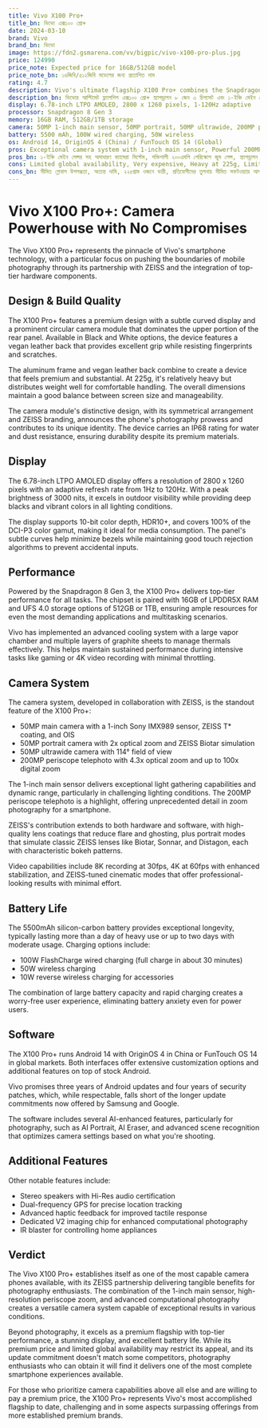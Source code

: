 ```yaml
---
title: Vivo X100 Pro+
title_bn: ভিভো এক্স১০০ প্রো+
date: 2024-03-10
brand: Vivo
brand_bn: ভিভো
image: https://fdn2.gsmarena.com/vv/bigpic/vivo-x100-pro-plus.jpg
price: 124990
price_note: Expected price for 16GB/512GB model
price_note_bn: ১৬জিবি/৫১২জিবি মডেলের জন্য প্রত্যাশিত দাম
rating: 4.7
description: Vivo's ultimate flagship X100 Pro+ combines the Snapdragon 8 Gen 3 chipset with an advanced quad camera system featuring a 1-inch main sensor, 200MP periscope zoom, and ZEISS optics.
description_bn: ভিভোর আল্টিমেট ফ্ল্যাগশিপ এক্স১০০ প্রো+ স্ন্যাপড্রাগন ৮ জেন ৩ চিপসেট এবং ১-ইঞ্চি মেইন সেন্সর, ২০০এমপি পেরিস্কোপ জুম, এবং জাইস অপটিক্স সহ একটি অ্যাডভান্সড কোয়াড ক্যামেরা সিস্টেম সংযুক্ত করেছে।
display: 6.78-inch LTPO AMOLED, 2800 x 1260 pixels, 1-120Hz adaptive
processor: Snapdragon 8 Gen 3
memory: 16GB RAM, 512GB/1TB storage
camera: 50MP 1-inch main sensor, 50MP portrait, 50MP ultrawide, 200MP periscope telephoto (4.3x optical); 32MP front
battery: 5500 mAh, 100W wired charging, 50W wireless
os: Android 14, OriginOS 4 (China) / FunTouch OS 14 (Global)
pros: Exceptional camera system with 1-inch main sensor, Powerful 200MP periscope zoom lens, Top-tier performance with Snapdragon 8 Gen 3, Excellent build quality with leather back, Long battery life with fast charging
pros_bn: ১-ইঞ্চি মেইন সেন্সর সহ অসাধারণ ক্যামেরা সিস্টেম, শক্তিশালী ২০০এমপি পেরিস্কোপ জুম লেন্স, স্ন্যাপড্রাগন ৮ জেন ৩ সহ টপ-টিয়ার পারফরম্যান্স, লেদার ব্যাক সহ চমৎকার বিল্ড কোয়ালিটি, দ্রুত চার্জিং সহ দীর্ঘ ব্যাটারি লাইফ
cons: Limited global availability, Very expensive, Heavy at 225g, Limited software update commitment compared to competitors
cons_bn: সীমিত গ্লোবাল উপলব্ধতা, অত্যন্ত দামি, ২২৫গ্রাম ওজনে ভারী, প্রতিযোগীদের তুলনায় সীমিত সফটওয়্যার আপডেট প্রতিশ্রুতি
---
```


# Vivo X100 Pro+: Camera Powerhouse with No Compromises

The Vivo X100 Pro+ represents the pinnacle of Vivo's smartphone technology, with a particular focus on pushing the boundaries of mobile photography through its partnership with ZEISS and the integration of top-tier hardware components.

## Design & Build Quality

The X100 Pro+ features a premium design with a subtle curved display and a prominent circular camera module that dominates the upper portion of the rear panel. Available in Black and White options, the device features a vegan leather back that provides excellent grip while resisting fingerprints and scratches.

The aluminum frame and vegan leather back combine to create a device that feels premium and substantial. At 225g, it's relatively heavy but distributes weight well for comfortable handling. The overall dimensions maintain a good balance between screen size and manageability.

The camera module's distinctive design, with its symmetrical arrangement and ZEISS branding, announces the phone's photography prowess and contributes to its unique identity. The device carries an IP68 rating for water and dust resistance, ensuring durability despite its premium materials.

## Display

The 6.78-inch LTPO AMOLED display offers a resolution of 2800 x 1260 pixels with an adaptive refresh rate from 1Hz to 120Hz. With a peak brightness of 3000 nits, it excels in outdoor visibility while providing deep blacks and vibrant colors in all lighting conditions.

The display supports 10-bit color depth, HDR10+, and covers 100% of the DCI-P3 color gamut, making it ideal for media consumption. The panel's subtle curves help minimize bezels while maintaining good touch rejection algorithms to prevent accidental inputs.

## Performance

Powered by the Snapdragon 8 Gen 3, the X100 Pro+ delivers top-tier performance for all tasks. The chipset is paired with 16GB of LPDDR5X RAM and UFS 4.0 storage options of 512GB or 1TB, ensuring ample resources for even the most demanding applications and multitasking scenarios.

Vivo has implemented an advanced cooling system with a large vapor chamber and multiple layers of graphite sheets to manage thermals effectively. This helps maintain sustained performance during intensive tasks like gaming or 4K video recording with minimal throttling.

## Camera System

The camera system, developed in collaboration with ZEISS, is the standout feature of the X100 Pro+:

- 50MP main camera with a 1-inch Sony IMX989 sensor, ZEISS T* coating, and OIS
- 50MP portrait camera with 2x optical zoom and ZEISS Biotar simulation
- 50MP ultrawide camera with 114° field of view
- 200MP periscope telephoto with 4.3x optical zoom and up to 100x digital zoom

The 1-inch main sensor delivers exceptional light gathering capabilities and dynamic range, particularly in challenging lighting conditions. The 200MP periscope telephoto is a highlight, offering unprecedented detail in zoom photography for a smartphone.

ZEISS's contribution extends to both hardware and software, with high-quality lens coatings that reduce flare and ghosting, plus portrait modes that simulate classic ZEISS lenses like Biotar, Sonnar, and Distagon, each with characteristic bokeh patterns.

Video capabilities include 8K recording at 30fps, 4K at 60fps with enhanced stabilization, and ZEISS-tuned cinematic modes that offer professional-looking results with minimal effort.

## Battery Life

The 5500mAh silicon-carbon battery provides exceptional longevity, typically lasting more than a day of heavy use or up to two days with moderate usage. Charging options include:

- 100W FlashCharge wired charging (full charge in about 30 minutes)
- 50W wireless charging
- 10W reverse wireless charging for accessories

The combination of large battery capacity and rapid charging creates a worry-free user experience, eliminating battery anxiety even for power users.

## Software

The X100 Pro+ runs Android 14 with OriginOS 4 in China or FunTouch OS 14 in global markets. Both interfaces offer extensive customization options and additional features on top of stock Android.

Vivo promises three years of Android updates and four years of security patches, which, while respectable, falls short of the longer update commitments now offered by Samsung and Google.

The software includes several AI-enhanced features, particularly for photography, such as AI Portrait, AI Eraser, and advanced scene recognition that optimizes camera settings based on what you're shooting.

## Additional Features

Other notable features include:

- Stereo speakers with Hi-Res audio certification
- Dual-frequency GPS for precise location tracking
- Advanced haptic feedback for improved tactile response
- Dedicated V2 imaging chip for enhanced computational photography
- IR blaster for controlling home appliances

## Verdict

The Vivo X100 Pro+ establishes itself as one of the most capable camera phones available, with its ZEISS partnership delivering tangible benefits for photography enthusiasts. The combination of the 1-inch main sensor, high-resolution periscope zoom, and advanced computational photography creates a versatile camera system capable of exceptional results in various conditions.

Beyond photography, it excels as a premium flagship with top-tier performance, a stunning display, and excellent battery life. While its premium price and limited global availability may restrict its appeal, and its update commitment doesn't match some competitors, photography enthusiasts who can obtain it will find it delivers one of the most complete smartphone experiences available.

For those who prioritize camera capabilities above all else and are willing to pay a premium price, the X100 Pro+ represents Vivo's most accomplished flagship to date, challenging and in some aspects surpassing offerings from more established premium brands.